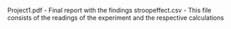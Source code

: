 Project1.pdf - Final report with the findings
stroopeffect.csv - This file consists of the readings of the experiment and the respective calculations
